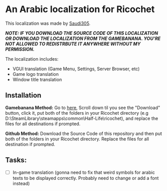 # An Arabic localization for Ricochet
This localization was made by [Saudi305](https://gamebanana.com/members/2437102).

***NOTE: IF YOU DOWNLOAD THE SOURCE CODE OF THIS LOCALIZATION OR DOWNLOAD THE LOCALIZATION FROM THE GAMEBANANA. YOU'RE NOT ALLOWED TO REDISTRBUTE IT ANYWHERE WITHOUT MY PERMISSION.***

The localization includes:
* VGUI translation (Game Menu, Settings, Server Browser, etc)
* Game logo translation
* Window title translation

## Installation
**Gamebanana Method:**
Go to [here](https://gamebanana.com/mods/508465), Scroll down til you see the "Download" button, click it, put both of the folders in your Ricochet directory (e.g D:\SteamLibrary\steamapps\common\Half-Life\ricochet), and replace the files for all destinations if prompted.

**Github Method:**
Download the Source Code of this repository and then put both of the folders in your Ricochet directory. Replace the files for all destination if prompted.

## Tasks:
- [ ] In-game translation (gonna need to fix that weird symbols for arabic texts to be displayed correctly. Probably need to change or add a font instead)
